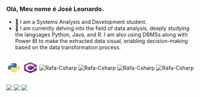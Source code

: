 ### Olá, Meu nome é José Leonardo.

- 🔭 I am a Systems Analysis and Development student.
- 🌱 I am currently delving into the field of data analysis, deeply studying the languages Python, Java, and R. I am also using DBMSs along with Power BI to make the extracted data visual, enabling decision-making based on the data transformation process.

<div style="display: inline_block"><br>
  
  <img align="center" alt="Rafa-Python" height="30" width="40" src="https://raw.githubusercontent.com/devicons/devicon/master/icons/python/python-original.svg">
  <img align="center" alt="Rafa-Csharp" height="30" width="40" src="https://raw.githubusercontent.com/devicons/devicon/master/icons/csharp/csharp-original.svg">
  <img  align="center" alt="Rafa-Csharp" height="30" width="40" src='https://img.icons8.com/?size=100&id=UFF3hmipmJ2V&format=png&color=000000'/>
  <img align="center" alt="Rafa-Csharp" height="30" width="40" src="https://img.icons8.com/?size=100&id=7fbX8zWDlAQR&format=png&color=000000">
  <img align="center" alt="Rafa-Csharp" height="30" width="40" src="https://img.icons8.com/?size=100&id=Ny0t2MYrJ70p&format=png&color=000000" />
  <img align="center" alt="Rafa-Csharp" height="30" width="40" src="https://img.icons8.com/?size=100&id=Tv9PzYbf0vqw&format=png&color=000000" />
 
 
                 
                
</div>
  
  ##
 
<div>
 <a href="https://discord.gg/noli#7950" target="_blank"><img src="https://img.shields.io/badge/Discord-7289DA?style=for-the-badge&logo=discord&logoColor=white" target="_blank"></a> 
  <a href = "mailto:josenolicontato@gmail.com"><img src="https://img.shields.io/badge/-Gmail-%23333?style=for-the-badge&logo=gmail&logoColor=white" target="_blank"></a>
  <a href="https://www.linkedin.com/in/jose-leonardo-noli-b3b012226" target="_blank"><img src="https://img.shields.io/badge/-LinkedIn-%230077B5?style=for-the-badge&logo=linkedin&logoColor=white" target="_blank"></a> 
</div>

